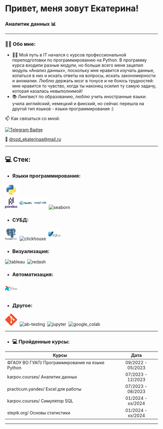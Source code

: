 # Привет, меня зовут Екатерина!
### Аналитик данных :bar_chart:

---

### :woman_technologist: Обо мне:



- :woman_student: Мой путь в IT начался с курсов профессиональной переподготовки по программированию на Python. В программу курса входили разные модули, но больше всего меня зацепил модуль «Анализ данных», поскольку мне нравится изучать данные, копаться в них и искать ответы на вопросы, искать закономерности и аномалии. Люблю держать мозг в тонусе и не боюсь трудностей: мне нравится то чувство, когда ты наконец осилил ту самую задачу, которая казалась невыполнимой!
- :books: Лингвист по образованию, люблю учить иностранные языки: учила английский, немецкий и финский, но сейчас перешла на другой тип языков - языки программирования :) 


:mailbox: Как связаться со мной: 

[![Telegram Badge](https://img.shields.io/badge/-drozd_ekaterinaa-blue?style=flat&logo=Telegram&logoColor=white)](https://t.me/drozd_ekaterinaa) 

:email: drozd_ekaterinaa@mail.ru 


---

## :computer: Стек:

- ###  Языки программирования:
<div>
  <img src="https://github.com/devicons/devicon/blob/master/icons/python/python-original.svg" title="python" alt="python" width="40" height="40"/>&nbsp;
</div>

<div>
  <img src="https://github.com/devicons/devicon/blob/master/icons/pandas/pandas-original-wordmark.svg" title="pandas" alt="pandas" width="40" height="40"/>&nbsp;
  <img src="https://github.com/devicons/devicon/blob/master/icons/numpy/numpy-original-wordmark.svg" title="numpy" alt="numpy" width="40" height="40"/>&nbsp;
  <img src="https://github.com/devicons/devicon/blob/master/icons/matplotlib/matplotlib-original-wordmark.svg" title="matplotlib" alt="matplotlib" width="40" height="40"/>&nbsp;
  <img src="https://seaborn.pydata.org/_images/logo-tall-lightbg.svg" title="seaborn" alt="seaborn" width="40" height="40"/>&nbsp;
</div>




- ###  СУБД:
<div>
  <img src="https://github.com/devicons/devicon/blob/master/icons/postgresql/postgresql-original-wordmark.svg" title="postgresql" alt="postgresql" width="40" height="40"/>&nbsp;
  <img src="https://asset.brandfetch.io/idnezyZEJm/id2Qj2oZ1Q.svg" title="clickhouse" alt="clickhouse" width="40" height="40"/>&nbsp;
  <img src="https://github.com/devicons/devicon/blob/master/icons/sqlite/sqlite-original-wordmark.svg" title="sqlite" alt="sqlite" width="40" height="40"/>&nbsp;
</div>



- ###  Визуализация:
<div>
  <img src="https://asset.brandfetch.io/id9sYMA_Im/idvYv8Hec2.svg" title="tableau" alt="tableau" width="40" height="40"/>&nbsp;
  <img src="https://asset.brandfetch.io/idmq1uuJbI/idWlbrYIGU.svg" title="redash" alt="redash" width="40" height="40"/>&nbsp;
</div>



- ###   Автоматизация:
<div>
  <img src="https://github.com/devicons/devicon/blob/master/icons/apacheairflow/apacheairflow-original-wordmark.svg" title="airflow" alt="airflow" width="40" height="40"/>&nbsp;
</div>



- ###   Другое:
<div>
  <img src="https://github.com/devicons/devicon/blob/master/icons/git/git-original.svg" title="git" alt="git" width="40" height="40"/>&nbsp;
  <img src="https://www.svgrepo.com/show/369070/ab-testing.svg" title="ab-testing" alt="ab-testing" width="40" height="40"/>&nbsp;
  <img src="https://asset.brandfetch.io/idUKrxFKe8/idwnJgWu7B.svg" title="jupyter" alt="jupyter" width="40" height="40"/>&nbsp;
  <img src="https://upload.wikimedia.org/wikipedia/commons/d/d0/Google_Colaboratory_SVG_Logo.svg" title="google_colab" alt="google_colab" width="40" height="40"/>&nbsp;
</div>

---

- ### 💻 Пройденные курсы:

| Курсы                                                           | Дата              |
| ----------------------------------------------------------------| :---------------: |
| ФГАОУ ВО ГУАП/ Программирование на языке Python                  | 09/2022 - 05/2023 |
| karpov.courses/ Аналитик данных                                  | 07/2023 - 12/2023 |
| practicum.yandex/ Excel для работы                               | 07/2023 - 08/2023 |
| karpov.courses/ Симулятор SQL                                    | 01/2024 - хх/2024 |
| stepik.org/ Основы статистики                                    | 01/2024 - хх/2024 |

---


